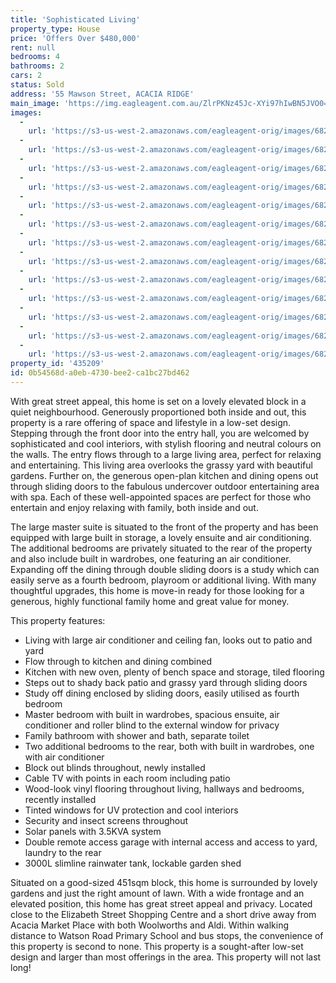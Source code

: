 ```yaml
---
title: 'Sophisticated Living'
property_type: House
price: 'Offers Over $480,000'
rent: null
bedrooms: 4
bathrooms: 2
cars: 2
status: Sold
address: '55 Mawson Street, ACACIA RIDGE'
main_image: 'https://img.eagleagent.com.au/ZlrPKNz45Jc-XYi97hIwBN5JVO0=/1280x854/smart/https://s3-us-west-2.amazonaws.com/eagleagent-orig/images/6821740/127457078-image-M.jpg'
images:
  -
    url: 'https://s3-us-west-2.amazonaws.com/eagleagent-orig/images/6821752/127457078-image-L.jpg'
  -
    url: 'https://s3-us-west-2.amazonaws.com/eagleagent-orig/images/6821751/127457078-image-K.jpg'
  -
    url: 'https://s3-us-west-2.amazonaws.com/eagleagent-orig/images/6821750/127457078-image-J.jpg'
  -
    url: 'https://s3-us-west-2.amazonaws.com/eagleagent-orig/images/6821749/127457078-image-I.jpg'
  -
    url: 'https://s3-us-west-2.amazonaws.com/eagleagent-orig/images/6821748/127457078-image-H.jpg'
  -
    url: 'https://s3-us-west-2.amazonaws.com/eagleagent-orig/images/6821747/127457078-image-G.jpg'
  -
    url: 'https://s3-us-west-2.amazonaws.com/eagleagent-orig/images/6821746/127457078-image-F.jpg'
  -
    url: 'https://s3-us-west-2.amazonaws.com/eagleagent-orig/images/6821745/127457078-image-E.jpg'
  -
    url: 'https://s3-us-west-2.amazonaws.com/eagleagent-orig/images/6821744/127457078-image-D.jpg'
  -
    url: 'https://s3-us-west-2.amazonaws.com/eagleagent-orig/images/6821743/127457078-image-C.jpg'
  -
    url: 'https://s3-us-west-2.amazonaws.com/eagleagent-orig/images/6821742/127457078-image-B.jpg'
  -
    url: 'https://s3-us-west-2.amazonaws.com/eagleagent-orig/images/6821741/127457078-image-A.jpg'
  -
    url: 'https://s3-us-west-2.amazonaws.com/eagleagent-orig/images/6821740/127457078-image-M.jpg'
property_id: '435209'
id: 0b54568d-a0eb-4730-bee2-ca1bc27bd462
---
```

With great street appeal, this home is set on a lovely elevated block in a quiet neighbourhood. Generously proportioned both inside and out, this property is a rare offering of space and lifestyle in a low-set design. Stepping through the front door into the entry hall, you are welcomed by sophisticated and cool interiors, with stylish flooring and neutral colours on the walls. The entry flows through to a large living area, perfect for relaxing and entertaining. This living area overlooks the grassy yard with beautiful gardens. Further on, the generous open-plan kitchen and dining opens out through sliding doors to the fabulous undercover outdoor entertaining area with spa. Each of these well-appointed spaces are perfect for those who entertain and enjoy relaxing with family, both inside and out.

The large master suite is situated to the front of the property and has been equipped with large built in storage, a lovely ensuite and air conditioning. The additional bedrooms are privately situated to the rear of the property and also include built in wardrobes, one featuring an air conditioner. Expanding off the dining through double sliding doors is a study which can easily serve as a fourth bedroom, playroom or additional living. With many thoughtful upgrades, this home is move-in ready for those looking for a generous, highly functional family home and great value for money.


This property features:

*  Living with large air conditioner and ceiling fan, looks out to patio and yard
*  Flow through to kitchen and dining combined
*  Kitchen with new oven, plenty of bench space and storage, tiled flooring
*  Steps out to shady back patio and grassy yard through sliding doors
*  Study off dining enclosed by sliding doors, easily utilised as fourth bedroom
*  Master bedroom with built in wardrobes, spacious ensuite, air conditioner and roller blind to the external window for privacy
*  Family bathroom with shower and bath, separate toilet
*  Two additional bedrooms to the rear, both with built in wardrobes, one with air conditioner
*  Block out blinds throughout, newly installed
*  Cable TV with points in each room including patio
*  Wood-look vinyl flooring throughout living, hallways and bedrooms, recently installed
*  Tinted windows for UV protection and cool interiors
*  Security and insect screens throughout
*  Solar panels with 3.5KVA system
*  Double remote access garage with internal access and access to yard, laundry to the rear
*  3000L slimline rainwater tank, lockable garden shed

Situated on a good-sized 451sqm block, this home is surrounded by lovely gardens and just the right amount of lawn. With a wide frontage and an elevated position, this home has great street appeal and privacy. Located close to the Elizabeth Street Shopping Centre and a short drive away from Acacia Market Place with both Woolworths and Aldi. Within walking distance to Watson Road Primary School and bus stops, the convenience of this property is second to none. This property is a sought-after low-set design and larger than most offerings in the area. This property will not last long!